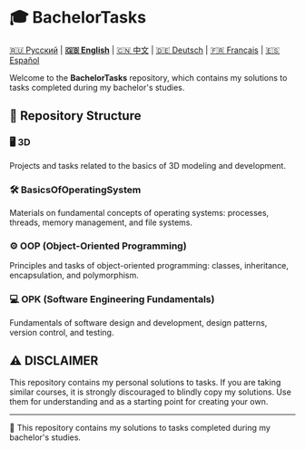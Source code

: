 # 🎓 BachelorTasks

[🇷🇺 Русский](https://github.com/SkivHisink/BachelorTasks/) | **[🇬🇧 English](https://github.com/SkivHisink/BachelorTasks/blob/master/Readme/ReadmeEn.md)** | [🇨🇳 中文](https://github.com/SkivHisink/BachelorTasks/blob/master/Readme/ReadmeCn.md) | [🇩🇪 Deutsch](https://github.com/SkivHisink/BachelorTasks/blob/master/Readme/ReadmeGr.md) | [🇫🇷 Français](https://github.com/SkivHisink/BachelorTasks/blob/master/Readme/ReadmeFr.md) | [🇪🇸 Español](https://github.com/SkivHisink/BachelorTasks/blob/master/Readme/ReadmeEs.md)

Welcome to the **BachelorTasks** repository, which contains my solutions to tasks completed during my bachelor's studies.

## 📂 Repository Structure

### 🖥️ 3D
Projects and tasks related to the basics of 3D modeling and development.

### 🛠️ BasicsOfOperatingSystem
Materials on fundamental concepts of operating systems: processes, threads, memory management, and file systems.

### ⚙️ OOP (Object-Oriented Programming)
Principles and tasks of object-oriented programming: classes, inheritance, encapsulation, and polymorphism.

### 💻 OPK (Software Engineering Fundamentals)
Fundamentals of software design and development, design patterns, version control, and testing.

## ⚠️ DISCLAIMER
This repository contains my personal solutions to tasks. If you are taking similar courses, it is strongly discouraged to blindly copy my solutions. Use them for understanding and as a starting point for creating your own.

---

📄 This repository contains my solutions to tasks completed during my bachelor's studies.
